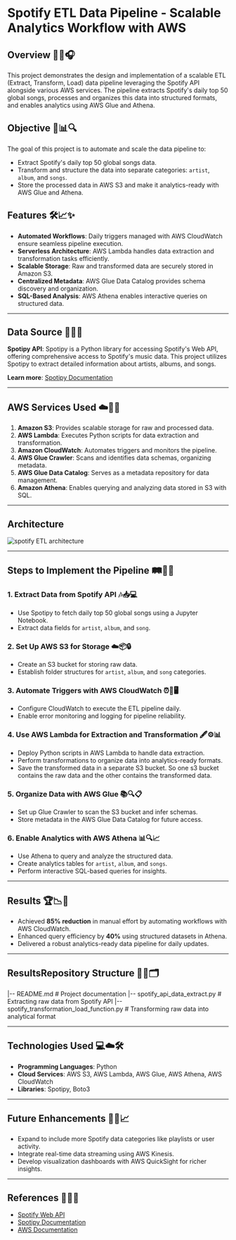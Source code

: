 # Spotify ETL Data Pipeline - Scalable Analytics Workflow with AWS

## Overview 🎵🎶🎧
This project demonstrates the design and implementation of a scalable ETL (Extract, Transform, Load) data pipeline leveraging the Spotify API alongside various AWS services. The pipeline extracts Spotify's daily top 50 global songs, processes and organizes this data into structured formats, and enables analytics using AWS Glue and Athena.

## Objective 🎯📊🔍
The goal of this project is to automate and scale the data pipeline to:
- Extract Spotify's daily top 50 global songs data.
- Transform and structure the data into separate categories: `artist`, `album`, and `songs`.
- Store the processed data in AWS S3 and make it analytics-ready with AWS Glue and Athena.

## Features 🛠️📈✨
- **Automated Workflows**: Daily triggers managed with AWS CloudWatch ensure seamless pipeline execution.
- **Serverless Architecture**: AWS Lambda handles data extraction and transformation tasks efficiently.
- **Scalable Storage**: Raw and transformed data are securely stored in Amazon S3.
- **Centralized Metadata**: AWS Glue Data Catalog provides schema discovery and organization.
- **SQL-Based Analysis**: AWS Athena enables interactive queries on structured data.

---

## Data Source 🎼🎤📂
**Spotipy API**:
Spotipy is a Python library for accessing Spotify's Web API, offering comprehensive access to Spotify's music data. This project utilizes Spotipy to extract detailed information about artists, albums, and songs.

**Learn more**: [Spotipy Documentation](https://spotipy.readthedocs.io/)

---

## AWS Services Used ☁️🔧💡
1. **Amazon S3**: Provides scalable storage for raw and processed data.
2. **AWS Lambda**: Executes Python scripts for data extraction and transformation.
3. **Amazon CloudWatch**: Automates triggers and monitors the pipeline.
4. **AWS Glue Crawler**: Scans and identifies data schemas, organizing metadata.
5. **AWS Glue Data Catalog**: Serves as a metadata repository for data management.
6. **Amazon Athena**: Enables querying and analyzing data stored in S3 with SQL.

---

## Architecture
![spotify ETL architecture](https://github.com/user-attachments/assets/c5fb4247-26ec-4817-98d8-0375b28eef6c)

---

## Steps to Implement the Pipeline 🛤️🔄📂

### 1. Extract Data from Spotify API 🎶📥💻
- Use Spotipy to fetch daily top 50 global songs using a Jupyter Notebook.
- Extract data fields for `artist`, `album`, and `song`.

### 2. Set Up AWS S3 for Storage ☁️📦🔒
- Create an S3 bucket for storing raw data.
- Establish folder structures for `artist`, `album`, and `song` categories.

### 3. Automate Triggers with AWS CloudWatch ⏰🔁🖥️
- Configure CloudWatch to execute the ETL pipeline daily.
- Enable error monitoring and logging for pipeline reliability.

### 4. Use AWS Lambda for Extraction and Transformation 🖋️⚙️📊
- Deploy Python scripts in AWS Lambda to handle data extraction.
- Perform transformations to organize data into analytics-ready formats.
- Save the transformed data in a separate S3 bucket. So one s3 bucket contains the raw data and the other contains the transformed data.

### 5. Organize Data with AWS Glue 📚🔍📋
- Set up Glue Crawler to scan the S3 bucket and infer schemas.
- Store metadata in the AWS Glue Data Catalog for future access.

### 6. Enable Analytics with AWS Athena 📊🔍📈
- Use Athena to query and analyze the structured data.
- Create analytics tables for `artist`, `album`, and `songs`.
- Perform interactive SQL-based queries for insights.

---

## Results 🏆📉🚀
- Achieved **85% reduction** in manual effort by automating workflows with AWS CloudWatch.
- Enhanced query efficiency by **40%** using structured datasets in Athena.
- Delivered a robust analytics-ready data pipeline for daily updates.

---

## ResultsRepository Structure 📂📁🗂️
|-- README.md                                # Project documentation
|-- spotify_api_data_extract.py              # Extracting raw data from Spotify API
|-- spotify_transformation_load_function.py  # Transforming raw data into analytical format


---

## Technologies Used 💻☁️🛠️
- **Programming Languages**: Python
- **Cloud Services**: AWS S3, AWS Lambda, AWS Glue, AWS Athena, AWS CloudWatch
- **Libraries**: Spotipy, Boto3

---

## Future Enhancements 🚀🔮📈
- Expand to include more Spotify data categories like playlists or user activity.
- Integrate real-time data streaming using AWS Kinesis.
- Develop visualization dashboards with AWS QuickSight for richer insights.

---

## References 📖🔗📝
- [Spotify Web API](https://developer.spotify.com/documentation/web-api/)
- [Spotipy Documentation](https://spotipy.readthedocs.io/)
- [AWS Documentation](https://aws.amazon.com/documentation/)

